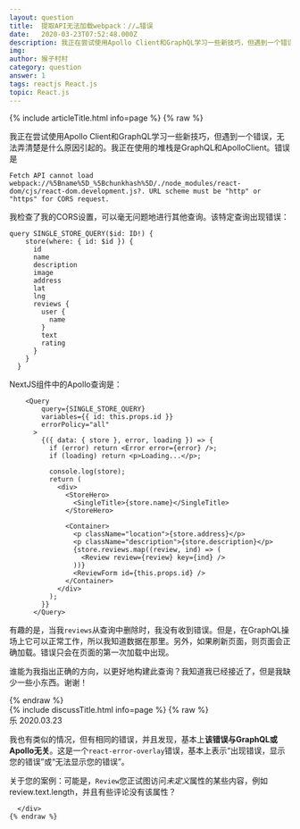 ```yaml
---
layout: question
title:  提取API无法加载webpack：//…错误
date:   2020-03-23T07:52:48.000Z
description: 我正在尝试使用Apollo Client和GraphQL学习一些新技巧，但遇到一个错误，无法弄清楚是什么原因引起的。我正在使用的堆栈是GraphQL和Ap...
img: 
author: 猴子村村
category: question
answer: 1
tags: reactjs React.js
topic: React.js
---
```

<div class="article-root">
  <div class="article">
    {% include articleTitle.html info=page %}
    {% raw %}
    <div class="article-content"><p><font style="vertical-align: inherit;"><font style="vertical-align: inherit;">我正在尝试使用Apollo Client和GraphQL学习一些新技巧，但遇到一个错误，无法弄清楚是什么原因引起的。</font><font style="vertical-align: inherit;">我正在使用的堆栈是GraphQL和ApolloClient。</font><font style="vertical-align: inherit;">错误是</font></font></p>

<p><code>Fetch API cannot load webpack://%5Bname%5D_%5Bchunkhash%5D/./node_modules/react-dom/cjs/react-dom.development.js?. URL scheme must be "http" or "https" for CORS request.</code></p>

<p><font style="vertical-align: inherit;"><font style="vertical-align: inherit;">我检查了我的CORS设置，可以毫无问题地进行其他查询。</font><font style="vertical-align: inherit;">该特定查询出现错误：</font></font></p>

<pre><code>query SINGLE_STORE_QUERY($id: ID!) {<font></font>
    store(where: { id: $id }) {<font></font>
      id<font></font>
      name<font></font>
      description<font></font>
      image<font></font>
      address<font></font>
      lat<font></font>
      lng<font></font>
      reviews {<font></font>
        user {<font></font>
          name<font></font>
        }<font></font>
        text<font></font>
        rating<font></font>
      }<font></font>
    }<font></font>
  }<font></font>
</code></pre>

<p><font style="vertical-align: inherit;"><font style="vertical-align: inherit;">NextJS组件中的Apollo查询是： </font></font></p>

<pre><code>    &lt;Query<font></font>
        query={SINGLE_STORE_QUERY}<font></font>
        variables={{ id: this.props.id }}<font></font>
        errorPolicy="all"<font></font>
      &gt;<font></font>
        {({ data: { store }, error, loading }) =&gt; {<font></font>
          if (error) return &lt;Error error={error} /&gt;;<font></font>
          if (loading) return &lt;p&gt;Loading...&lt;/p&gt;;<font></font>
<font></font>
          console.log(store);<font></font>
          return (<font></font>
            &lt;div&gt;<font></font>
              &lt;StoreHero&gt;<font></font>
                &lt;SingleTitle&gt;{store.name}&lt;/SingleTitle&gt;<font></font>
              &lt;/StoreHero&gt;<font></font>
<font></font>
              &lt;Container&gt;<font></font>
                &lt;p className="location"&gt;{store.address}&lt;/p&gt;<font></font>
                &lt;p className="description"&gt;{store.description}&lt;/p&gt;<font></font>
                {store.reviews.map((review, ind) =&gt; (<font></font>
                  &lt;Review review={review} key={ind} /&gt;<font></font>
                ))}<font></font>
                &lt;ReviewForm id={this.props.id} /&gt;<font></font>
              &lt;/Container&gt;<font></font>
            &lt;/div&gt;<font></font>
          );<font></font>
        }}<font></font>
      &lt;/Query&gt;<font></font>
</code></pre>

<p><font style="vertical-align: inherit;"><font style="vertical-align: inherit;">有趣的是，当我</font></font><code>reviews</code><font style="vertical-align: inherit;"><font style="vertical-align: inherit;">从查询中</font><font style="vertical-align: inherit;">删除时，我</font><font style="vertical-align: inherit;">没有收到错误。</font><font style="vertical-align: inherit;">但是，在GraphQL操场上它可以正常工作，所以我知道数据在那里。</font><font style="vertical-align: inherit;">另外，如果刷新页面，则页面会正确加载。</font><font style="vertical-align: inherit;">错误只会在页面的第一次加载中出现。</font></font></p>

<p><font style="vertical-align: inherit;"><font style="vertical-align: inherit;">谁能为我指出正确的方向，以更好地构建此查询？</font><font style="vertical-align: inherit;">我知道我已经接近了，但是我缺少一些小东西。</font><font style="vertical-align: inherit;">谢谢！</font></font></p></div>
    {% endraw %}
  </div>

  <div class="discuss-wrapper">
    {% include discussTitle.html info=page %}
    {% raw %}
    <div class="discuss-item">
        <div class="discuss-parent">
          <div class="discuss-meta">
            <span class="discuss-user">乐</span>
            <span class="discuss-time">2020.03.23</span>
          </div>
          <div class="discuss-comment"><p><font style="vertical-align: inherit;"><font style="vertical-align: inherit;">我也有类似的情况，但有相同的错误，并且发现，基本上</font></font><strong><font style="vertical-align: inherit;"><font style="vertical-align: inherit;">该错误与GraphQL或Apollo无关</font></font></strong><font style="vertical-align: inherit;"><font style="vertical-align: inherit;">。</font><font style="vertical-align: inherit;">这是一个</font></font><code>react-error-overlay</code><font style="vertical-align: inherit;"><font style="vertical-align: inherit;">错误，基本上表示“出现错误，显示您的错误”或“无法显示您的错误”。</font></font></p>

<p><font style="vertical-align: inherit;"><font style="vertical-align: inherit;">关于您的案例：可能是，</font></font><code>Review</code><font style="vertical-align: inherit;"><font style="vertical-align: inherit;">您正试图访问</font></font><em><font style="vertical-align: inherit;"><font style="vertical-align: inherit;">未定义</font></font></em><font style="vertical-align: inherit;"><font style="vertical-align: inherit;">属性的</font><font style="vertical-align: inherit;">某些内容</font><font style="vertical-align: inherit;">，例如review.text.length，并且有些评论没有该属性？</font></font></p></div>
        </div>
        
      </div>
    {% endraw %}
  </div>
<div>
